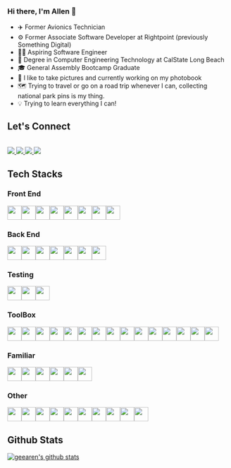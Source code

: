 ### Hi there, I'm Allen 👋

- ✈️ Former Avionics Technician
- ⚙️ Former Associate Software Developer at Rightpoint (previously Something Digital) 
- 👨‍💻 Aspiring Software Engineer
- 📜 Degree in Computer Engineering Technology at CalState Long Beach
- 🎓 General Assembly Bootcamp Graduate
- 📸 I like to take pictures and currently working on my photobook
- 🗺️ Trying to travel or go on a road trip whenever I can, collecting national park pins is my thing.
- 💡 Trying to learn everything I can!

## Let's Connect
<br>
<a href="https://www.linkedin.com/in/allen-gee/"><img src="https://img.shields.io/badge/LinkedIn-0077B5?style=for-the-badge&logo=linkedin&logoColor=white"/> </a>
<a href="mailto:allengonzales018@gmail.com"><img src="https://img.shields.io/badge/Gmail-D14836?style=for-the-badge&logo=gmail&logoColor=white"/> </a>
<a href="https://www.instagram.com/geearen.film/"><img src="https://img.shields.io/badge/Instagram-E4405F?style=for-the-badge&logo=instagram&logoColor=white"/> </a>
<a href="https://geearen.com/"><img src="https://img.shields.io/badge/Web-000000?style=for-the-badge&logo=vercel&logoColor=white"/></a>
<br>

## Tech Stacks

<div align='left'> 
  <h3>Front End</h3>
  <img height="32" width="32" src="https://cdn.simpleicons.org/javascript"/><img height="32" width="32" src="https://cdn.simpleicons.org/html5"/><img height="32" width="32" src="https://cdn.simpleicons.org/css3"/><img height="32" width="32" src="https://cdn.simpleicons.org/react"/><img height="32" width="32" src="https://cdn.simpleicons.org/redux"/><img height="32" width="32" src="https://cdn.simpleicons.org/typescript"/><img height="32" width="32" src="https://cdn.simpleicons.org/sass"/><img height="32" width="32" src="https://cdn.simpleicons.org/jquery"/>
</div>
<div align='left'>
  <h3>Back End</h3>
  <img height="32" width="32" src="https://cdn.simpleicons.org/node.js"/><img height="32" width="32" src="https://cdn.simpleicons.org/express"/><img height="32" width="32" src="https://cdn.simpleicons.org/django"/><img height="32" width="32" src="https://cdn.simpleicons.org/python"/><img height="32" width="32" src="https://cdn.simpleicons.org/mongoose"/><img height="32" width="32" src="https://cdn.simpleicons.org/mongodb"/><img height="32" width="32" src="https://cdn.simpleicons.org/postgresql"/>
</div>
<div>
  <h3>Testing</h3>
  <img height="32" width="32" src="https://cdn.simpleicons.org/cypress"/><img height="32" width="32" src="https://cdn.simpleicons.org/jest"/><img height="32" width="32" src="https://cdn.simpleicons.org/testinglibrary"/>
</div>
<div>
  <h3>ToolBox</h3>
  <img height="32" width="32" src="https://cdn.simpleicons.org/postman"/><img height="32" width="32" src="https://cdn.simpleicons.org/git"/><img height="32" width="32" src="https://cdn.simpleicons.org/github"/><img height="32" width="32" src="https://cdn.simpleicons.org/hyper"/><img height="32" width="32" src="https://cdn.simpleicons.org/jira"/><img height="32" width="32" src="https://cdn.simpleicons.org/confluence"/><img height="32" width="32" src="https://cdn.simpleicons.org/visualstudiocode"/><img height="32" width="32" src="https://cdn.simpleicons.org/jetbrains"/><img height="32" width="32" src="https://cdn.simpleicons.org/azuredevops"/><img height="32" width="32" src="https://cdn.simpleicons.org/invision"/><img height="32" width="32" src="https://cdn.simpleicons.org/bigcommerce"/><img height="32" width="32" src="https://cdn.simpleicons.org/atlassian"/><img height="32" width="32" src="https://cdn.simpleicons.org/webstorm"/><img height="32" width="32" src="https://cdn.simpleicons.org/npm"/><img height="32" width="32" src="https://cdn.simpleicons.org/yarn"/>
</div>
<div>
  <h3>Familiar</h3>
  <img height="32" width="32" src="https://cdn.jsdelivr.net/npm/programming-languages-logos/src/java/java.png"/><img height="32" width="32" src="https://cdn.simpleicons.org/php"/><img height="32" width="32" src="https://cdn.simpleicons.org/azurefunctions"/><img height="32" width="32" src="https://cdn.simpleicons.org/auth0"/><img height="32" width="32" src="https://cdn.simpleicons.org/jsonwebtokens"/><img height="32" width="32" src="https://cdn.simpleicons.org/vim"/>
</div>
<div>
  <h3>Other</h3>
  <img height="32" width="32" src="https://cdn.simpleicons.org/adobephotoshop"/><img height="32" width="32" src="https://cdn.simpleicons.org/adobelightroom"/><img height="32" width="32" src="https://cdn.simpleicons.org/adobelightroomclassic"/><img height="32" width="32" src="https://cdn.simpleicons.org/adobeillustrator"/><img height="32" width="32" src="https://cdn.simpleicons.org/adobeaftereffects"/><img height="32" width="32" src="https://cdn.simpleicons.org/adobepremierepro"/><img height="32" width="32" src="https://cdn.simpleicons.org/canva"/><img height="32" width="32" src="https://cdn.simpleicons.org/autodesk"/><img height="32" width="32" src="https://cdn.simpleicons.org/vmware"/><img height="32" width="32" src="https://cdn.simpleicons.org/labview"/>
</div>

## Github Stats
[![geearen's github stats](https://github-readme-stats.vercel.app/api?username=geearen&show_icons=true&theme=dracula)](https://github.com/geearen/github-readme-stats)


<!--

**geearen/geearen** is a ✨ _special_ ✨ repository because its `README.md` (this file) appears on your GitHub profile.

Here are some ideas to get you started:

- 🔭 I’m currently working on ...
- 🌱 I’m currently learning ...
- 👯 I’m looking to collaborate on ...
- 🤔 I’m looking for help with ...
- 💬 Ask me about ...
- 📫 How to reach me: ...
- 😄 Pronouns: ...
- ⚡ Fun fact: ...
-->

